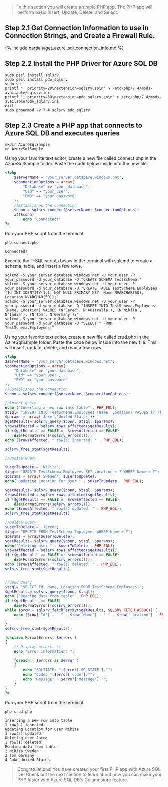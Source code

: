 
> In this section you will create a simple PHP app. The PHP app will perform basic Insert, Update, Delete, and Select.

## Step 2.1 Get Connection Information to use in Connection Strings, and Create a Firewall Rule.

{% include partials/get_azure_sql_connection_info.md %}


## Step 2.2 Install the PHP Driver for Azure SQL DB

```terminal
sudo pecl install sqlsrv
sudo pecl install pdo_sqlsrv
sudo su
printf "; priority=20\nextension=sqlsrv.so\n" > /etc/php/7.4/mods-available/sqlsrv.ini
printf "; priority=30\nextension=pdo_sqlsrv.so\n" > /etc/php/7.4/mods-available/pdo_sqlsrv.ini
exit
sudo phpenmod -v 7.4 sqlsrv pdo_sqlsrv
```

## Step 2.3 Create a PHP app that connects to Azure SQL DB and executes queries

```terminal
mkdir AzureSqlSample
cd AzureSqlSample
```

Using your favorite text editor, create a new file called connect.php in the AzureSqlSample folder. Paste the code below inside into the new file.

```php
<?php
    $serverName = "your_server.database.windows.net";
    $connectionOptions = array(
        "Database" => "your_database",
        "Uid" => "your_user",
        "PWD" => "your_password"
    );
    //Establishes the connection
    $conn = sqlsrv_connect($serverName, $connectionOptions);
    if($conn)
        echo "Connected!"
?>
```

Run your PHP script from the terminal.

```terminal
php connect.php
```

```results
Connected!
```

Execute the T-SQL scripts below in the terminal with sqlcmd to create a schema, table, and insert a few rows.

```terminal
sqlcmd -S your_server.database.windows.net -U your_user -P your_password -d your_database -Q "CREATE SCHEMA TestSchema;"
sqlcmd -S your_server.database.windows.net -U your_user -P your_password -d your_database -Q "CREATE TABLE TestSchema.Employees (Id INT IDENTITY(1,1) NOT NULL PRIMARY KEY, Name NVARCHAR(50), Location NVARCHAR(50));"
sqlcmd -S your_server.database.windows.net -U your_user -P your_password -d your_database -Q "INSERT INTO TestSchema.Employees (Name, Location) VALUES (N'Jared', N'Australia'), (N'Nikita', N'India'), (N'Tom', N'Germany');"
sqlcmd -S your_server.database.windows.net -U your_user -P your_password -d your_database -Q "SELECT * FROM TestSchema.Employees;"
```

Using your favorite text editor, create a new file called crud.php in the AzireSqlSample folder. Paste the code below inside into the new file. This will insert, update, delete, and read a few rows.

```php
<?php
$serverName = "your_server.database.windows.net";
$connectionOptions = array(
    "Database" => "your_database",
    "Uid" => "your_user",
    "PWD" => "your_password"
);
//Establishes the connection
$conn = sqlsrv_connect($serverName, $connectionOptions);

//Insert Query
echo ("Inserting a new row into table" . PHP_EOL);
$tsql= "INSERT INTO TestSchema.Employees (Name, Location) VALUES (?,?);";
$params = array('Jake','United States');
$getResults= sqlsrv_query($conn, $tsql, $params);
$rowsAffected = sqlsrv_rows_affected($getResults);
if ($getResults == FALSE or $rowsAffected == FALSE)
    die(FormatErrors(sqlsrv_errors()));
echo ($rowsAffected. " row(s) inserted: " . PHP_EOL);

sqlsrv_free_stmt($getResults);

//Update Query

$userToUpdate = 'Nikita';
$tsql= "UPDATE TestSchema.Employees SET Location = ? WHERE Name = ?";
$params = array('Sweden', $userToUpdate);
echo("Updating Location for user " . $userToUpdate . PHP_EOL);

$getResults= sqlsrv_query($conn, $tsql, $params);
$rowsAffected = sqlsrv_rows_affected($getResults);
if ($getResults == FALSE or $rowsAffected == FALSE)
    die(FormatErrors(sqlsrv_errors()));
echo ($rowsAffected. " row(s) updated: " . PHP_EOL);
sqlsrv_free_stmt($getResults);

//Delete Query
$userToDelete = 'Jared';
$tsql= "DELETE FROM TestSchema.Employees WHERE Name = ?";
$params = array($userToDelete);
$getResults= sqlsrv_query($conn, $tsql, $params);
echo("Deleting user " . $userToDelete . PHP_EOL);
$rowsAffected = sqlsrv_rows_affected($getResults);
if ($getResults == FALSE or $rowsAffected == FALSE)
    die(FormatErrors(sqlsrv_errors()));
echo ($rowsAffected. " row(s) deleted: " . PHP_EOL);
sqlsrv_free_stmt($getResults);


//Read Query
$tsql= "SELECT Id, Name, Location FROM TestSchema.Employees;";
$getResults= sqlsrv_query($conn, $tsql);
echo ("Reading data from table" . PHP_EOL);
if ($getResults == FALSE)
    die(FormatErrors(sqlsrv_errors()));
while ($row = sqlsrv_fetch_array($getResults, SQLSRV_FETCH_ASSOC)) {
    echo ($row['Id'] . " " . $row['Name'] . " " . $row['Location'] . PHP_EOL);

}
sqlsrv_free_stmt($getResults);

function FormatErrors( $errors )
{
    /* Display errors. */
    echo "Error information: ";

    foreach ( $errors as $error )
    {
        echo "SQLSTATE: ".$error['SQLSTATE']."";
        echo "Code: ".$error['code']."";
        echo "Message: ".$error['message']."";
    }
}
?>
```

Run your PHP script from the terminal.

```terminal
php crud.php
```

```results
Inserting a new row into table
1 row(s) inserted:
Updating Location for user Nikita
1 row(s) updated:
Deleting user Jared
1 row(s) deleted:
Reading data from table
2 Nikita Sweden
3 Tom Germany
4 Jake United States
```

> Congratulations! You have created your first PHP app with Azure SQL DB! Check out the next section to learn about how you can make your PHP faster with Azure SQL DB's Columnstore feature.
